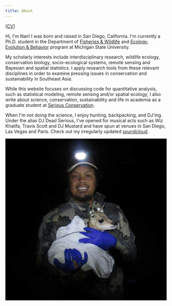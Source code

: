 ```yaml
---
title: About
---
```

[[CV](/vitae/)]

Hi, I'm Nan! I was born and raised in San Diego, California. I'm currently a Ph.D. student in the Department of [Fisheries & Wildlife](https://fw.msu.edu) and [Ecology, Evolution & Behavior](https://eeb.msu.edu) program at Michigan State University.

My scholarly interests include interdisciplinary research, wildlife ecology, conservation biology, socio-ecological systems, remote sensing and Bayesian and spatial statistics. I apply research tools from these relevant disciplines in order to examine pressing issues in conservation and sustainability in Southeast Asia. 

While this website focuses on discussing code for quantitative analysis, such as statistical modeling, remote sensing and/or spatial ecology, I also write about science, conservation, sustainability and life in academia as a graduate student at [Serious Conservation](https://seriousconservation.org).

When I'm not doing the science, I enjoy hunting, backpacking, and DJ'ing. Under the alias DJ Dead Serious, I've opened for musical acts such as Wiz Khalifa, Travis Scott and DJ Mustard and have spun at venues in San Diego, Las Vegas and Paris. Check out my irregularly updated [soundcloud](https://soundcloud.com/djdeadserious).

![Nan holding a pronghorn fawn in Marfa, Texas](profile.jpg)

